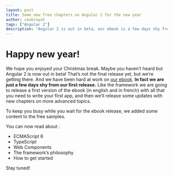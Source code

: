 ```yaml
---
layout: post
title: Some new free chapters on Angular 2 for the new year
author: cexbrayat
tags: ["Angular 2"]
description: "Angular 2 is out in beta, our ebook is a few days shy from being released, but here are some new free chapters!"
---
```


# Happy new year!

We hope you enjoyed your Christmas break.
Maybe you haven’t heard but Angular 2 is now out in beta!
That’s not the final release yet, but we’re getting there.
And we have been hard at work on [our ebook](https://books.ninja-squad.com/angular2).
**In fact we are just a few days shy from our first release.**
Like the framework we are going to release a first version of the ebook
(in english and in french) with all
that you need to write your first app,
and then we’ll release some updates with new chapters on more advanced topics.

To keep you busy while you wait for the ebook release,
we added some content to the free samples.

You can now read about :

- ECMAScript 6
- TypeScript
- Web Components
- The framework’s philosophy
- How to get started

Stay tuned!
